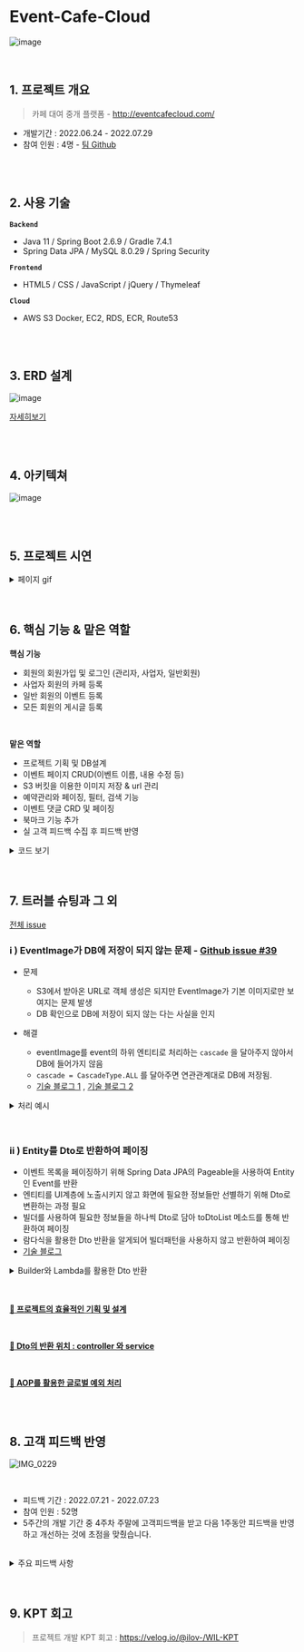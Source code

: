 # Event-Cafe-Cloud
![image](https://user-images.githubusercontent.com/101540771/185291808-336ef6f0-009d-427c-9c72-e8d3316dd033.png)

</br>

## 1. 프로젝트 개요
> 카페 대여 중개 플랫폼 - http://eventcafecloud.com/<p>

- 개발기간 : 2022.06.24 - 2022.07.29
- 참여 인원 : 4명 - [팀 Github](https://github.com/teawan-Noh/eventcafecloud)


</br>
</br>

## 2. 사용 기술
**`Backend`**
- Java 11 / Spring Boot 2.6.9 / Gradle 7.4.1
- Spring Data JPA / MySQL 8.0.29 / Spring Security 

**`Frontend`**
- HTML5 / CSS / JavaScript / jQuery / Thymeleaf

**`Cloud`**
- AWS S3 Docker, EC2, RDS, ECR, Route53

</br>
</br>

## 3. ERD 설계
![image](https://user-images.githubusercontent.com/101540771/181507544-f1b7b3da-571f-4d77-83f5-226248c9f08c.jpg)

[자세히보기](https://www.erdcloud.com/d/Lz8Xb2MtTkP9b3xxD)

</br>
</br>

## 4. 아키텍쳐
![image](https://user-images.githubusercontent.com/101540771/184637009-ec771d06-f587-4486-bb5a-7b926aa2718a.png)

</br>
</br>

## 5. 프로젝트 시연
<details>
<summary>페이지 gif</summary>
<div markdown="1">  
</br>
</br>

| **📋 메인 페이지** | **📋 로그인 페이지** |
|----------|-----------|
|![메인페이지](https://user-images.githubusercontent.com/101540771/181512329-3a2b70c9-d40a-462f-8777-aa8b27b30c92.gif)|![로그인페이지](https://user-images.githubusercontent.com/101540771/181514074-2ee0ca3a-3e37-45ee-9ccf-826a9f3172a1.gif)|

| **📋 프로필 페이지** | **📋 카페 페이지** |
|----------|-----------|
|![프로필페이지](https://user-images.githubusercontent.com/101540771/181514180-0ddaac1f-3cb2-4894-87e4-95e6b9233f6d.gif)|![카페페이지](https://user-images.githubusercontent.com/101540771/181514369-254337b8-24ca-4433-baeb-e304e3cadf05.gif)|

| **📋 어드민 페이지** | **📋 이벤트 페이지** |
|----------|-----------|
|![어드민](https://user-images.githubusercontent.com/101540771/181514270-8c67163f-5f9d-4d80-9e6a-98b8a96bdb8e.gif)|![이벤트](https://user-images.githubusercontent.com/101540771/181514441-43e20c35-e1fe-46b0-a5bb-a9dcf573b35f.gif)|


| **📋 게시판 페이지** | **📋 에러 페이지** |
|----------|-----------|
|![게시판페이지](https://user-images.githubusercontent.com/101540771/181516164-706bcecf-bff6-419a-9f55-012565ed0ada.gif)|![에러페이지](https://user-images.githubusercontent.com/101540771/181516268-784e1231-3dc4-4391-a6ec-4652dcfc7129.gif)|

</br>
</br>

</div>
</details>

</br>
</br>

## 6. 핵심 기능 & 맡은 역할 
**핵심 기능**
- 회원의 회원가입 및 로그인 (관리자, 사업자, 일반회원)
- 사업자 회원의 카페 등록
- 일반 회원의 이벤트 등록
- 모든 회원의 게시글 등록 

</br>

**맡은 역할**
- 프로젝트 기획 및 DB설계
- 이벤트 페이지 CRUD(이벤트 이름, 내용 수정 등)
- S3 버킷을 이용한 이미지 저장 & url 관리
- 예약관리와 페이징, 필터, 검색 기능 
- 이벤트 댓글 CRD 및 페이징
- 북마크 기능 추가
- 실 고객 피드백 수집 후 피드백 반영 

<details>
<summary>코드 보기</summary>
<div markdown="1"> 
</br>

[🔗 EventController](https://github.com/yeonjue-2/eventcafecloud/blob/develop/src/main/java/com/eventcafecloud/event/controller/EventController.java)

[🔗 EventApiController](https://github.com/yeonjue-2/eventcafecloud/blob/develop/src/main/java/com/eventcafecloud/event/controller/EventApiController.java)

</br>

</div>
</details>

</br>
</br>

## 7. 트러블 슈팅과 그 외
[전체 issue](https://github.com/teawan-Noh/eventcafecloud/issues?q=is%3Aissue+is%3Aclosed)
</br>

### i ) EventImage가 DB에 저장이 되지 않는 문제 - [Github issue #39](https://github.com/teawan-Noh/eventcafecloud/issues/39)

- 문제
  - S3에서 받아온 URL로 객체 생성은 되지만 EventImage가 기본 이미지로만 보여지는 문제 발생
  - DB 확인으로 DB에 저장이 되지 않는 다는 사실을 인지

- 해결
  - eventImage를 event의 하위 엔티티로 처리하는 `cascade` 을 달아주지 않아서 DB에 들어가지 않음
  - `cascade = CascadeType.ALL` 를 달아주면 연관관계대로 DB에 저장됨. 
  - [기술 블로그 1](https://velog.io/@ilov-/%ED%94%84%EB%A1%9C%EC%A0%9D%ED%8A%B8-%EB%8B%A4%EC%A4%91-%ED%8C%8C%EC%9D%BC-%EC%B2%98%EB%A6%AC) , 
  [기술 블로그 2](https://velog.io/@ilov-/Spring-Data-JPA-cascade)

<details>
<summary>처리 예시</summary>
<div markdown="1"> 

```java
<처리 예시>
# Event.java

@OneToMany(mappedBy = "event", cascade = CascadeType.ALL)
private List<EventImage> eventImages = new ArrayList<>();

```
</div>
</details>

</br>
</br>

### ii ) Entity를 Dto로 반환하여 페이징
- 이벤트 목록을 페이징하기 위해 Spring Data JPA의 Pageable을 사용하여 Entity인 Event를 반환
- 엔티티를 UI계층에 노출시키지 않고 화면에 필요한 정보들만 선별하기 위해 Dto로 변환하는 과정 필요
- 빌더를 사용하여 필요한 정보들을 하나씩 Dto로 담아 toDtoList 메소드를 통해 반환하여 페이징
- 람다식을 활용한 Dto 반환을 알게되어 빌더패턴을 사용하지 않고 반환하여 페이징
- [기술 블로그](https://velog.io/@ilov-/TIL-0714)

<details>
<summary>Builder와 Lambda를 활용한 Dto 반환</summary>
<div markdown="1"> 

```java
1. Builder
 Page<EventListResponseDto> eventListResponseDtos = events.map(e ->
                EventListResponseDto.builder()
                        .eventNumber(e.getId())
                        .eventName(e.getEventName())
                        .eventCategory(e.getEventCategory())
                        .eventStartDate(e.getEventStartDate())
                        .eventEndDate(e.getEventEndDate())
                        .eventImageUrls(e.getEventImages().stream()
                                .map(i -> i.getEventImageUrl())
                                .collect(Collectors.toList()))
                        .build());

2. Lambda
Page<EventListResponseDto> reponseDto = events.map(EventListResponseDto :: new);

```

</div>
</details>

</br>
</br>

**[🔗 프로젝트의 효율적인 기획 및 설계](https://velog.io/@ilov-/프로젝트)**

</br>

**[🔗 Dto의 반환 위치 : controller 와 service]()**

</br>

**[🔗 AOP를 활용한 글로벌 예외 처리](https://velog.io/@ilov-/global)**

</br>
</br>

## 8. 고객 피드백 반영
![IMG_0229](https://user-images.githubusercontent.com/101540771/185299901-bc45b8a6-8319-44f7-8626-816463938c88.jpeg)

</br>


- 피드백 기간 : 2022.07.21 - 2022.07.23 
- 참여 인원 : 52명
- 5주간의 개발 기간 중 4주차 주말에 고객피드백을 받고 다음 1주동안 피드백을 반영하고 개선하는 것에 초점을 맞췄습니다.

</br>

<details>
<summary>주요 피드백 사항</summary>
<div markdown="1">       

</br>
  
- 프로필 변경 시, 닉네임 또는 사진을 선택적으로 변경
- 카페 캘린더에서 이벤트 클릭 시, 이벤트 상세페이지 이동 로직 추가
- 이벤트 상세 페이지에서 댓글 기능 추가 요청
- 게시글에서 다른 유저의 데이터 수정이 불가능하도록 API 접근 제한 요청
  
  -> 대부분의 사항들을 반영하여 최종 프로젝트를 마무리 &nbsp;[Event-Cafe-Cloud 고객 피드백](https://majestic-dollar-d76.notion.site/Event-Cafe-Cloud-16e201b95f91429394261d157cfa8238)

</br>

</div>
</details>


</br>
</br>

## 9. KPT 회고
> 프로젝트 개발 KPT 회고 : https://velog.io/@ilov-/WIL-KPT

</br>
</br>
</br>












